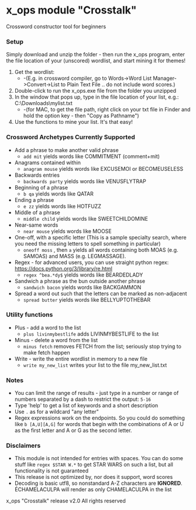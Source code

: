 # x_ops module "Crosstalk"

Crossword constructor tool for beginners

### Setup
Simply download and unzip the folder - then run the x_ops program, enter the file location of your (unscored) wordlist, and start mining it for themes!

1. Get the wordlist:
    * -(E.g. in crossword compiler, go to Words->Word List Manager->Convert->List to Plain Text File .. do not include word scores.)
1.  Double-click to run the x_ops.exe file from the folder you unzipped
1.  In the window that pops up, type in the file location of your list, e.g.:  C:\Downloads\mylist.txt
    * -(for MAC, to get the file path, right click on your txt file in Finder and hold the option key - then "Copy <yourfile> as Pathname")
1.  Use the functions to mine your list.  It's that easy!

### Crossword Archetypes Currently Supported
* Add a phrase to make another valid phrase
  * `add mit` yields words like COMMITMENT (comment+mit)
* Anagrams contained within
  * `anagram mouse` yields words like EXCUSEMOI or BECOMEUSELESS
* Backwards entries
  * `backwards party` yields words like VENUSFLYTRAP
* Beginning of a phrase
  * `b qa` yields words like QATAR
* Ending a phrase
  * `e zz` yields words like HOTFUZZ
* Middle of a phrase
  * `middle child` yields words like SWEETCHILDOMINE
* Near-same words
  * `near mouse` yields words like MOOSE
* One-off, with a specific letter (This is a sample specialty search, where you need the missing letters to spell something in particular)
  * `oneoff moss` , then `a` yields all words containing both MOAS (e.g. SAMOAS) and MASS (e.g. LEGMASSAGE).
* Regex - for advanced users, you can use straight python regex: https://docs.python.org/3/library/re.html
  * `regex ^bea.*dy$` yields words like BEARDEDLADY
* Sandwich a phrase as the bun outside another phrase
  * `sandwich bacon` yields words like BACKGAMMON
* Spread a word out such that the letters can be marked as non-adjacent
  * `spread butter` yields words like BELLYUPTOTHEBAR
  
### Utility functions
* Plus - add a word to the list
  * `plus livinmybestlife` adds LIVINMYBESTLIFE to the list
* Minus - delete a word from the list
  * `minus fetch` removes FETCH from the list; seriously stop trying to make fetch happen
* Write - write the entire wordlist in memory to a new file
  * `write my_new_list` writes your list to the file my_new_list.txt
  
### Notes
* You can limit the range of results - just type in a number or range of numbers separated by a dash to restrict the output: `5-16`
* Type 'help' to get a list of keywords and a short description
* Use `.` as for a wildcard "any letter"
* Regex expressions work on the endpoints.  So you could do something like `b [A,U][A,G]` for words that begin with the combinations of A or U as the first letter and A or G as the second letter.

### Disclaimers
* This module is not intended for entries with spaces.  You can do some stuff like `regex $STAR W.*` to get STAR WARS on such a list, but all functionality is not guaranteed
* This release is not optimized by, nor does it support, word scores
* Decoding is basic utf8, so nonstandard A-Z characters are **IGNORED**.  ÉCHAMELACULPA will render as only CHAMELACULPA in the list

x_ops "Crosstalk" release v2.0
All rights reserved
